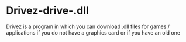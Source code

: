 # Drivez-drive-.dll
Drivez is a program in which you can download .dll files for games / applications if you do not have a graphics card or if you have an old one
